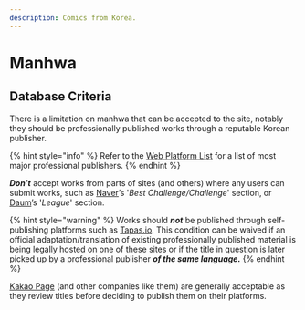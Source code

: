 ```yaml
---
description: Comics from Korea.
---
```


# Manhwa

## Database Criteria

There is a limitation on manhwa that can be accepted to the site, notably they should be professionally published works through a reputable Korean publisher.

{% hint style="info" %}
Refer to the [Web Platform List](web-platform-list-not-exhaustive.md) for a list of most major professional publishers.
{% endhint %}

_**Don’t**_ accept works from parts of sites \(and others\) where any users can submit works, such as [Naver](https://comic.naver.com/)’s '_Best Challenge/Challenge_' section, or [Daum](http://webtoon.daum.net/)’s '_League_' section.

{% hint style="warning" %}
Works should _**not**_ be published through self-publishing platforms such as [Tapas.io](http://Tapas.io). This condition can be waived if an official adaptation/translation of existing professionally published material is being legally hosted on one of these sites or if the title in question is later picked up by a professional publisher _**of the same language.**_
{% endhint %}

[Kakao Page](https://page.kakao.com/main) \(and other companies like them\) are generally acceptable as they review titles before deciding to publish them on their platforms.

